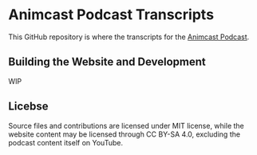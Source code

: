 # Animcast Podcast Transcripts

This GitHub repository is where the transcripts for the [Animcast Podcast][yt].

[yt]: https://youtube.com/channel/todo

## Building the Website and Development

WIP

## Licebse

Source files and contributions are licensed under MIT license, while the website content may be licensed through CC BY-SA 4.0, excluding the podcast content itself on YouTube.
